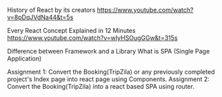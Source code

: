 History of React by its creators
https://www.youtube.com/watch?v=8pDqJVdNa44&t=5s

Every React Concept Explained in 12 Minutes
https://www.youtube.com/watch?v=wIyHSOugGGw&t=315s

Difference between Framework and a Library
What is SPA (Single Page Application)

Assignment 1:
Convert the Booking(TripZila) or any previously completed project's Index page into react page using Components. 
Assignment 2:
Convert the Booking(TripZila) into a react based SPA using router. 